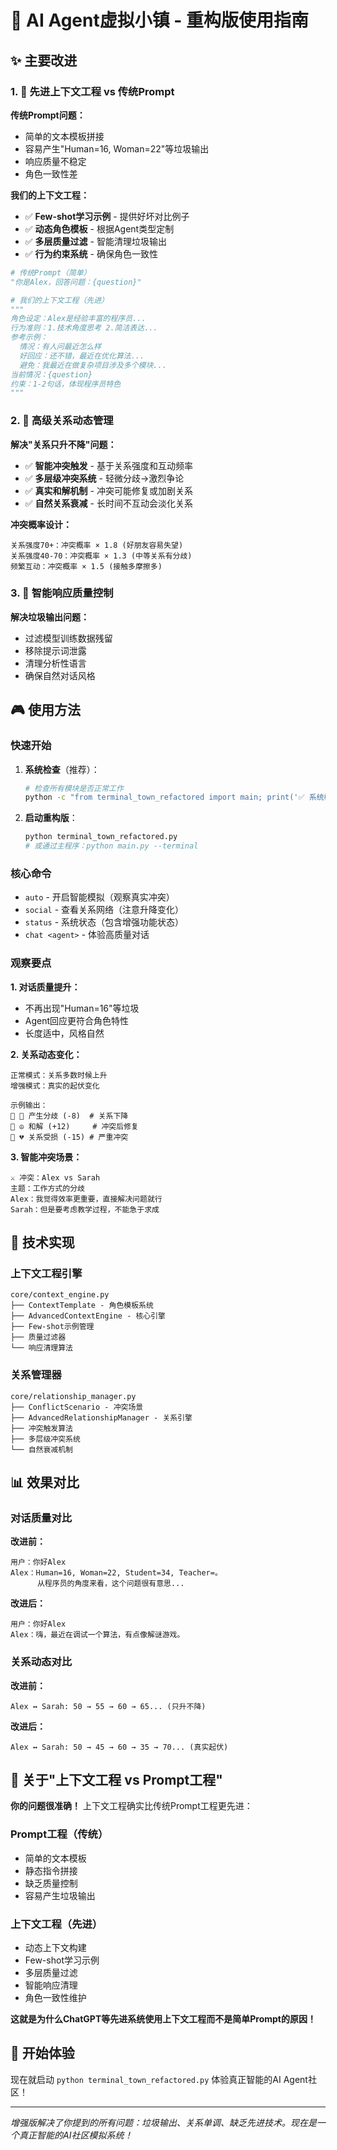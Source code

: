 # 🚀 AI Agent虚拟小镇 - 重构版使用指南

## ✨ 主要改进

### 1. 🧠 先进上下文工程 vs 传统Prompt

**传统Prompt问题：**
- 简单的文本模板拼接
- 容易产生"Human=16, Woman=22"等垃圾输出
- 响应质量不稳定
- 角色一致性差

**我们的上下文工程：**
- ✅ **Few-shot学习示例** - 提供好坏对比例子
- ✅ **动态角色模板** - 根据Agent类型定制
- ✅ **多层质量过滤** - 智能清理垃圾输出
- ✅ **行为约束系统** - 确保角色一致性

```python
# 传统Prompt（简单）
"你是Alex，回答问题：{question}"

# 我们的上下文工程（先进）
"""
角色设定：Alex是经验丰富的程序员...
行为准则：1.技术角度思考 2.简洁表达...
参考示例：
  情况：有人问最近怎么样
  好回应：还不错，最近在优化算法...
  避免：我最近在做复杂项目涉及多个模块...
当前情况：{question}
约束：1-2句话，体现程序员特色
"""
```

### 2. 💫 高级关系动态管理

**解决"关系只升不降"问题：**

- ✅ **智能冲突触发** - 基于关系强度和互动频率
- ✅ **多层级冲突系统** - 轻微分歧→激烈争论
- ✅ **真实和解机制** - 冲突可能修复或加剧关系
- ✅ **自然关系衰减** - 长时间不互动会淡化关系

**冲突概率设计：**
```
关系强度70+：冲突概率 × 1.8 (好朋友容易失望)
关系强度40-70：冲突概率 × 1.3 (中等关系有分歧)
频繁互动：冲突概率 × 1.5 (接触多摩擦多)
```

### 3. 🎯 智能响应质量控制

**解决垃圾输出问题：**
- 过滤模型训练数据残留
- 移除提示词泄露
- 清理分析性语言
- 确保自然对话风格

## 🎮 使用方法

### 快速开始

1. **系统检查**（推荐）：
   ```bash
   # 检查所有模块是否正常工作
   python -c "from terminal_town_refactored import main; print('✅ 系统模块加载正常')"
   ```

2. **启动重构版**：
   ```bash
   python terminal_town_refactored.py
   # 或通过主程序：python main.py --terminal
   ```

### 核心命令

- `auto` - 开启智能模拟（观察真实冲突）
- `social` - 查看关系网络（注意升降变化）
- `status` - 系统状态（包含增强功能状态）
- `chat <agent>` - 体验高质量对话

### 观察要点

**1. 对话质量提升：**
- 不再出现"Human=16"等垃圾
- Agent回应更符合角色特性
- 长度适中，风格自然

**2. 关系动态变化：**
```
正常模式：关系多数时候上升
增强模式：真实的起伏变化

示例输出：
💫 😤 产生分歧 (-8)  # 关系下降
💫 ☮️ 和解 (+12)     # 冲突后修复
💫 💔 关系受损 (-15) # 严重冲突
```

**3. 智能冲突场景：**
```
⚔️ 冲突：Alex vs Sarah
主题：工作方式的分歧
Alex：我觉得效率更重要，直接解决问题就行
Sarah：但是要考虑教学过程，不能急于求成
```

## 🔧 技术实现

### 上下文工程引擎
```
core/context_engine.py
├── ContextTemplate - 角色模板系统
├── AdvancedContextEngine - 核心引擎
├── Few-shot示例管理
├── 质量过滤器
└── 响应清理算法
```

### 关系管理器
```
core/relationship_manager.py
├── ConflictScenario - 冲突场景
├── AdvancedRelationshipManager - 关系引擎
├── 冲突触发算法
├── 多层级冲突系统
└── 自然衰减机制
```

## 📊 效果对比

### 对话质量对比

**改进前：**
```
用户：你好Alex
Alex：Human=16, Woman=22, Student=34, Teacher=。
      从程序员的角度来看，这个问题很有意思...
```

**改进后：**
```
用户：你好Alex  
Alex：嗨，最近在调试一个算法，有点像解谜游戏。
```

### 关系动态对比

**改进前：**
```
Alex ↔ Sarah: 50 → 55 → 60 → 65... (只升不降)
```

**改进后：**
```
Alex ↔ Sarah: 50 → 45 → 60 → 35 → 70... (真实起伏)
```

## 🎯 关于"上下文工程 vs Prompt工程"

**你的问题很准确！** 上下文工程确实比传统Prompt工程更先进：

### Prompt工程（传统）
- 简单的文本模板
- 静态指令拼接
- 缺乏质量控制
- 容易产生垃圾输出

### 上下文工程（先进）
- 动态上下文构建
- Few-shot学习示例
- 多层质量过滤
- 智能响应清理
- 角色一致性维护

**这就是为什么ChatGPT等先进系统使用上下文工程而不是简单Prompt的原因！**

## 🚀 开始体验

现在就启动 `python terminal_town_refactored.py` 体验真正智能的AI Agent社区！

---
*增强版解决了你提到的所有问题：垃圾输出、关系单调、缺乏先进技术。现在是一个真正智能的AI社区模拟系统！*
